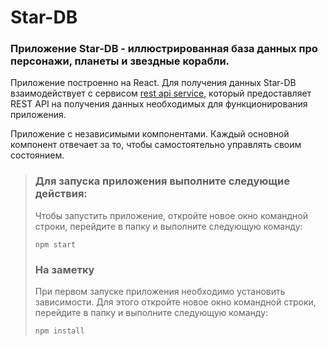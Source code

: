# Star-DB
### Приложение Star-DB - иллюстрированная база данных про персонажи, планеты и звездные корабли.

Приложение построенно на React. Для получения данных Star-DB взаимодействует с сервисом [rest api service](https://swapi.dev/ "SWAPI"), который предоставляет REST API на получения данных необходимых для функционирования приложения.

Приложение с независимыми компонентами. Каждый основной компонент отвечает за то, чтобы самостоятельно управлять своим состоянием.
  
> ### Для запуска приложения выполните следующие действия:
> Чтобы запустить приложение, откройте новое окно командной строки, перейдите в папку и выполните следующую команду:
> 
> ```
> npm start
> ```  
>  
> ### На заметку
> При первом запуске приложения необходимо установить зависимости. Для этого откройте новое окно командной строки, перейдите в папку и выполните следующую команду:
> ```
> npm install
> ```  
